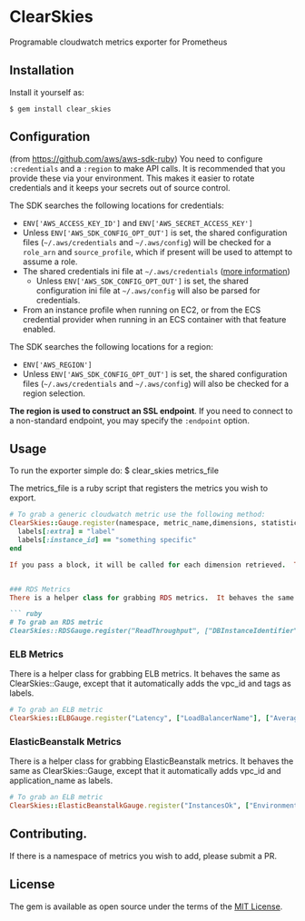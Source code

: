 # ClearSkies

Programable cloudwatch metrics exporter for Prometheus

## Installation

Install it yourself as:

    $ gem install clear_skies

## Configuration
(from https://github.com/aws/aws-sdk-ruby)
You need to configure `:credentials` and a `:region` to make API calls. It is recommended that you provide these via your environment. This makes it easier to rotate credentials and it keeps your secrets out of source control.

The SDK searches the following locations for credentials:

* `ENV['AWS_ACCESS_KEY_ID']` and `ENV['AWS_SECRET_ACCESS_KEY']`
* Unless `ENV['AWS_SDK_CONFIG_OPT_OUT']` is set, the shared configuration files (`~/.aws/credentials` and `~/.aws/config`) will be checked for a `role_arn` and `source_profile`, which if present will be used to attempt to assume a role.
* The shared credentials ini file at `~/.aws/credentials` ([more information](http://blogs.aws.amazon.com/security/post/Tx3D6U6WSFGOK2H/A-New-and-Standardized-Way-to-Manage-Credentials-in-the-AWS-SDKs))
    * Unless `ENV['AWS_SDK_CONFIG_OPT_OUT']` is set, the shared configuration ini file at `~/.aws/config` will also be parsed for credentials.
* From an instance profile when running on EC2, or from the ECS credential provider when running in an ECS container with that feature enabled.

The SDK searches the following locations for a region:

* `ENV['AWS_REGION']`
* Unless `ENV['AWS_SDK_CONFIG_OPT_OUT']` is set, the shared configuration files (`~/.aws/credentials` and `~/.aws/config`) will also be checked for a region selection.

**The region is used to construct an SSL endpoint**. If you need to connect to a non-standard endpoint, you may specify the `:endpoint` option.

## Usage

To run the exporter simple do:
    $ clear_skies metrics_file

The metrics_file is a ruby script that registers the metrics you wish to export.

``` ruby
# To grab a generic cloudwatch metric use the following method:
ClearSkies::Gauge.register(namespace, metric_name,dimensions, statistics) do |labels|
  labels[:extra] = "label"
  labels[:instance_id] == "something specific"
end

If you pass a block, it will be called for each dimension retrieved.  The block will be passed a hash of all computed labels, and you may add more if you wish.  If the blocks value is false, that dimension will be skipped.


### RDS Metrics
There is a helper class for grabbing RDS metrics.  It behaves the same as ClearSkies::Gauge, except that it automatically adds the vpc_id and tags as labels.

``` ruby
# To grab an RDS metric
ClearSkies::RDSGauge.register("ReadThroughput", ["DBInstanceIdentifier"], ["Average", "Minimum", "Maximum"])end
```

### ELB Metrics
There is a helper class for grabbing ELB metrics.  It behaves the same as ClearSkies::Gauge, except that it automatically adds the vpc_id and tags as labels.

``` ruby
# To grab an ELB metric
ClearSkies::ELBGauge.register("Latency", ["LoadBalancerName"], ["Average", "p90"])
```

### ElasticBeanstalk Metrics
There is a helper class for grabbing ElasticBeanstalk metrics.  It behaves the same as ClearSkies::Gauge, except that it automatically adds vpc_id and application_name as labels.

``` ruby
# To grab an ELB metric
ClearSkies::ElasticBeanstalkGauge.register("InstancesOk", ["EnvironmentName"], ["Average", "Minimum", "Maximum"])
```

## Contributing.

If there is a namespace of metrics you wish to add, please submit a PR.

## License

The gem is available as open source under the terms of the [MIT License](http://opensource.org/licenses/MIT).

